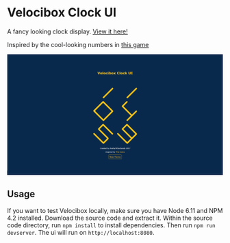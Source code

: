 # Velocibox Clock UI

A fancy looking clock display. [View it here!](https://andydevs.github.io/velocibox-clock-ui)

Inspired by the cool-looking numbers in [this game](https://youtu.be/TbqZv9WGQR4)

![Screenshot](./screenshot.png)

## Usage

If you want to test Velocibox locally, make sure you have Node 6.11 and NPM 4.2 installed. Download the source code and extract it. Within the source code directory, run `npm install` to install dependencies. Then run `npm run devserver`. The ui will run on `http://localhost:8080`.
